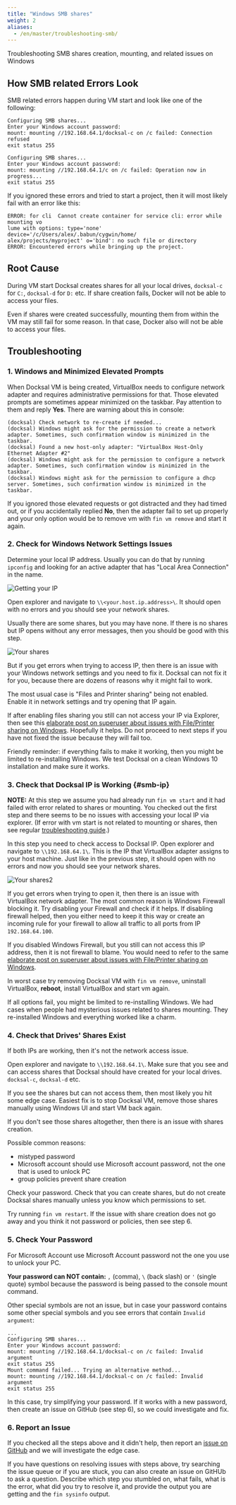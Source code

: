 ```yaml
---
title: "Windows SMB shares"
weight: 2
aliases:
  - /en/master/troubleshooting-smb/ 
---
```


Troubleshooting SMB shares creation, mounting, and related issues on Windows

## How SMB related Errors Look

SMB related errors happen during VM start and look like one of the following:

```
Configuring SMB shares...
Enter your Windows account password:
mount: mounting //192.168.64.1/docksal-c on /c failed: Connection refused
exit status 255
```

```
Configuring SMB shares...
Enter your Windows account password:
mount: mounting //192.168.64.1/c on /c failed: Operation now in progress...
exit status 255
```

If you ignored these errors and tried to start a project, then it will most likely fail with an error like this:

```
ERROR: for cli  Cannot create container for service cli: error while mounting vo
lume with options: type='none' device='/c/Users/alex/.babun/cygwin/home/
alex/projects/myproject' o='bind': no such file or directory
ERROR: Encountered errors while bringing up the project.
```

## Root Cause

During VM start Docksal creates shares for all your local drives, `docksal-c` for `C:`, `docksal-d` for `D:` etc. 
If share creation fails, Docker will not be able to access your files.

Even if shares were created successfully, mounting them from within the VM may still fail for some reason.
In that case, Docker also will not be able to access your files.

## Troubleshooting

### 1. Windows and Minimized Elevated Prompts

When Docksal VM is being created, VirtualBox needs to configure network adapter and requires
administrative permissions for that. Those elevated prompts are sometimes appear minimized on the taskbar.
Pay attention to them and reply **Yes**. There are warning about this in console:

```
(docksal) Check network to re-create if needed...
(docksal) Windows might ask for the permission to create a network adapter. Sometimes, such confirmation window is minimized in the taskbar.
(docksal) Found a new host-only adapter: "VirtualBox Host-Only Ethernet Adapter #2"
(docksal) Windows might ask for the permission to configure a network adapter. Sometimes, such confirmation window is minimized in the taskbar.
(docksal) Windows might ask for the permission to configure a dhcp server. Sometimes, such confirmation window is minimized in the taskbar.
```

If you ignored those elevated requests or got distracted and they had timed out,
or if you accidentally replied **No**, then the adapter fail to set up properly and
your only option would be to remove vm with `fin vm remove` and start it again.


### 2. Check for Windows Network Settings Issues

Determine your local IP address. Usually you can do that by running `ipconfig` and
looking for an active adapter that has "Local Area Connection" in the name.

![Getting your IP](/images/troubleshooting-smb-getting-your-ip.png)

Open explorer and navigate to `\\<your.host.ip.address>\`.
It should open with no errors and you should see your network shares.

Usually there are some shares, but you may have none. If there is no shares but IP opens
without any error messages, then you should be good with this step.

![Your shares](/images/troubleshooting-smb-your-shares.png)

But if you get errors when trying to access IP, then there is an issue with your Windows network settings and
you need to fix it. Docksal can not fix it for you, because there are dozens of reasons why it
might fail to work.

The most usual case is "Files and Printer sharing" being not enabled. Enable it in network settings and
try opening that IP again.

If after enabling files sharing you still can not access your IP via Explorer,
then see this [elaborate post on superuser about issues with File/Printer sharing on Windows](https://superuser.com/a/446500/140872).
Hopefully it helps. Do not proceed to next steps if you have not fixed the issue
because they will fail too.

Friendly reminder: if everything fails to make it working, then you might be limited to
re-installing Windows. We test Docksal on a clean Windows 10 installation and make sure it works.


### 3. Check that Docksal IP is Working {#smb-ip}

**NOTE:** At this step we assume you had already run `fin vm start` and it had failed
with error related to shares or mounting. You checked out the first step and there seems to be no
issues with accessing your local IP via explorer. (If error with vm
start is not related to mounting or shares, then see regular [troubleshooting guide](/troubleshooting/common-issues/).)

In this step you need to check access to Docksal IP. Open explorer and navigate to `\\192.168.64.1\`.
This is the IP that VirtualBox adapter assigns to your host machine. Just like in the previous step, it
should open with no errors and now you should see your network shares.

![Your shares2](/images/troubleshooting-smb-your-shares2.png)

If you get errors when trying to open it, then there is an issue with VirtualBox network adapter. The
most common reason is Windows Firewall blocking it. Try disabling your Firewall and check if it
helps. If disabling firewall helped, then you either need to keep it this way or create an
incoming rule for your firewall to allow all traffic to all ports from IP `192.168.64.100`.

If you disabled Windows Firewall, but you still can not access this IP address, then it is not
firewall to blame. You would need to refer to the same
[elaborate post on superuser about issues with File/Printer sharing on Windows](https://superuser.com/a/446500/140872).

In worst case try removing Docksal VM with `fin vm remove`, uninstall VirtualBox, **reboot**, install
VirtualBox and start vm again.

If all options fail, you might be limited to re-installing Windows. We had cases when
people had mysterious issues related to shares mounting. They re-installed Windows and everything
worked like a charm.

### 4. Check that Drives' Shares Exist

If both IPs are working, then it's not the network access issue.

Open explorer and navigate to `\\192.168.64.1\`. Make sure that you see and can
access shares that Docksal should have created for your local drives. `docksal-c`, `docksal-d` etc.

If you see the shares but can not access them, then most likely you hit some edge case. Easiest
fix is to stop Docksal VM, remove those shares manually using Windows UI and start VM back again.

If you don't see those shares altogether, then there is an issue with shares creation.

Possible common reasons:

* mistyped password
* Microsoft account should use Microsoft account password, not the one that is used to unlock PC
* group policies prevent share creation

Check your password. Check that you can create shares, but do not create Docksal shares manually
unless you know which permissions to set.

Try running `fin vm restart`. If the issue with share creation does not go away and you think
it not password or policies, then see step 6.

### 5. Check Your Password

For Microsoft Account use Microsoft Account password not the one you use to unlock your PC.

**Your password can NOT contain:** `,` (comma), `\` (back slash) or `'` (single quote) symbol
because the password is being passed to the console mount command.

Other special symbols are not an issue, but in case your password contains some other special
symbols and you see errors that contain `Invalid argument`:

```
...
Configuring SMB shares...
Enter your Windows account password:
mount: mounting //192.168.64.1/docksal-c on /c failed: Invalid argument
exit status 255
Mount command failed... Trying an alternative method...
mount: mounting //192.168.64.1/docksal-c on /c failed: Invalid argument
exit status 255
```

In this case, try simplifying your password. If it works with a new password,
then create an issue on GitHub (see step 6), so we could investigate and fix.

### 6. Report an Issue

If you checked all the steps above and it didn't help, then report an
[issue on GitHub](https://github.com/docksal/docksal/issues) and we will investigate the edge case.

If you have questions on resolving issues with steps above, try searching the issue queue or
if you are stuck, you can also create an issue on GitHUb to ask a question. Describe which step
you stumbled on, what fails, what is the error, what did you try to resolve it, and provide the output
you are getting and the `fin sysinfo` output.